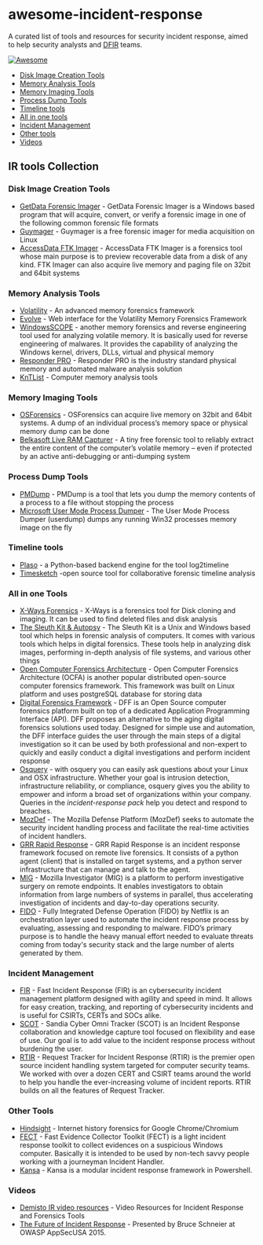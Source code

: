 # awesome-incident-response
A curated list of tools and resources for security incident response, aimed to help security analysts and [DFIR](http://www.acronymfinder.com/Digital-Forensics%2c-Incident-Response-(DFIR).html) teams.

[![Awesome](https://cdn.rawgit.com/sindresorhus/awesome/d7305f38d29fed78fa85652e3a63e154dd8e8829/media/badge.svg)](https://github.com/sindresorhus/awesome)

- [Disk Image Creation Tools](#disk-image-creation-tools)
- [Memory Analysis Tools](#memory-analysis-tools)
- [Memory Imaging Tools](#memory-imaging-tools)
- [Process Dump Tools](#process-dump-tools)
- [Timeline tools](#timeline-tools)
- [All in one tools](#all-in-one-tools)
- [Incident Management](#incident-management)
- [Other tools](#other-tools)
- [Videos](#videos)

## IR tools Collection

### Disk Image Creation Tools

* [GetData Forensic Imager](http://www.forensicimager.com/) - GetData Forensic Imager is a Windows based program that will acquire, convert, or verify a forensic image in one of the following common forensic file formats
* [Guymager](http://guymager.sourceforge.net) - Guymager is a free forensic imager for media acquisition on Linux
* [AccessData FTK Imager](http://accessdata.com/support/adownloads#FTKImager) - AccessData FTK Imager is a forensics tool whose main purpose is to preview recoverable data from a disk of any kind. FTK Imager can also acquire live memory and paging file on 32bit and 64bit systems

### Memory Analysis Tools
* [Volatility](https://github.com/volatilityfoundation/volatility) - An advanced memory forensics framework
* [Evolve](https://github.com/JamesHabben/evolve) - Web interface for the Volatility Memory Forensics Framework
* [WindowsSCOPE](http://www.windowsscope.com/index.php?page=shop.product_details&flypage=flypage.tpl&product_id=35&category_id=3&option=com_virtuemart) - another memory forensics and reverse engineering tool used for analyzing volatile memory. It is basically used for reverse engineering of malwares. It provides the capability of analyzing the Windows kernel, drivers, DLLs, virtual and physical memory
* [Responder PRO](http://www.countertack.com/responder-pro) - Responder PRO is the industry standard physical memory and automated malware analysis solution
* [KnTList](http://www.gmgsystemsinc.com/knttools/) - Computer memory analysis tools 

### Memory Imaging Tools
* [OSForensics](http://www.osforensics.com/) - OSForensics can acquire live memory on 32bit and 64bit systems. A dump of an individual process’s memory space or physical memory dump can be done
* [Belkasoft Live RAM Capturer](http://forensic.belkasoft.com/en/ram-capturer) - A tiny free forensic tool to reliably extract the entire content of the computer’s volatile memory – even if protected by an active anti-debugging or anti-dumping system

### Process Dump Tools
* [PMDump](http://ntsecurity.nu/toolbox/pmdump/) - PMDump is a tool that lets you dump the memory contents of a process to a file without stopping the process
* [Microsoft User Mode Process Dumper](http://www.microsoft.com/en-us/download/details.aspx?id=4060) - The User Mode Process Dumper (userdump) dumps any running Win32 processes memory image on the fly

### Timeline tools
* [Plaso](https://github.com/log2timeline/plaso) -  a Python-based backend engine for the tool log2timeline
* [Timesketch](https://github.com/google/timesketch) -open source tool for collaborative forensic timeline analysis

### All in one Tools
* [X-Ways Forensics](http://www.x-ways.net/forensics/) - X-Ways is a forensics tool for Disk cloning and imaging. It can be used to find deleted files and disk analysis
* [The Sleuth Kit & Autopsy](http://www.sleuthkit.org) - The Sleuth Kit is a Unix and Windows based tool which helps in forensic analysis of computers. It comes with various tools which helps in digital forensics. These tools help in analyzing disk images, performing in-depth analysis of file systems, and various other things
* [Open Computer Forensics Architecture](http://sourceforge.net/projects/ocfa/) - Open Computer Forensics Architecture (OCFA) is another popular distributed open-source computer forensics framework. This framework was built on Linux platform and uses postgreSQL database for storing data
* [Digital Forensics Framework](http://www.arxsys.fr/discover/) - DFF is an Open Source computer forensics platform built on top of a dedicated Application Programming Interface (API). DFF proposes an alternative to the aging digital forensics solutions used today. Designed for simple use and automation, the DFF interface guides the user through the main steps of a digital investigation so it can be used by both professional and non-expert to quickly and easily conduct a digital investigations and perform incident response
* [Osquery](https://osquery.io/) - with osquery you can easily ask questions about your Linux and OSX infrastructure. Whether your goal is intrusion detection, infrastructure reliability, or compliance, osquery gives you the ability to empower and inform a broad set of organizations within your company. Queries in the *incident-response pack* help you detect and respond to breaches. 
* [MozDef](https://github.com/jeffbryner/MozDef) - The Mozilla Defense Platform (MozDef) seeks to automate the security incident handling process and facilitate the real-time activities of incident handlers.
* [GRR Rapid Response](https://github.com/google/grr) - GRR Rapid Response is an incident response framework focused on remote live forensics. It consists of a python agent (client) that is installed on target systems, and a python server infrastructure that can manage and talk to the agent.
* [MIG](http://mig.mozilla.org/) - Mozilla Investigator (MIG) is a platform to perform investigative surgery on remote endpoints. It enables investigators to obtain information from large numbers of systems in parallel, thus accelerating investigation of incidents and day-to-day operations security.
* [FIDO](https://github.com/Netflix/Fido) - Fully Integrated Defense Operation (FIDO) by Netflix is an orchestration layer used to automate the incident response process by evaluating, assessing and responding to malware. FIDO’s primary purpose is to handle the heavy manual effort needed to evaluate threats coming from today's security stack and the large number of alerts generated by them.

### Incident Management
* [FIR](https://github.com/certsocietegenerale/FIR/) - Fast Incident Response (FIR) is an cybersecurity incident management platform designed with agility and speed in mind. It allows for easy creation, tracking, and reporting of cybersecurity incidents and is useful for CSIRTs, CERTs and SOCs alike.
* [SCOT](http://getscot.sandia.gov/) - Sandia Cyber Omni Tracker (SCOT) is an Incident Response collaboration and knowledge capture tool focused on flexibility and ease of use. Our goal is to add value to the incident response process without burdening the user.
* [RTIR](https://www.bestpractical.com/rtir/) - Request Tracker for Incident Response (RTIR) is the premier open source incident handling system targeted for computer security teams. We worked with over a dozen CERT and CSIRT teams around the world to help you handle the ever-increasing volume of incident reports. RTIR builds on all the features of Request Tracker.



### Other Tools
* [Hindsight](https://github.com/obsidianforensics/hindsight) - Internet history forensics for Google Chrome/Chromium
* [FECT](https://github.com/jipegit/FECT) - Fast Evidence Collector Toolkit (FECT) is a light incident response toolkit to collect evidences on a suspicious Windows computer. Basically it is intended to be used by non-tech savvy people working with a journeyman Incident Handler.
* [Kansa](https://github.com/davehull/Kansa/) - Kansa is a modular incident response framework in Powershell. 


### Videos
* [Demisto IR video resources](https://www.demisto.com/category/videos/) - Video Resources for Incident Response and Forensics Tools
* [The Future of Incident Response](https://www.youtube.com/watch?v=bDcx4UNpKNc) - Presented by Bruce Schneier at OWASP AppSecUSA 2015.
